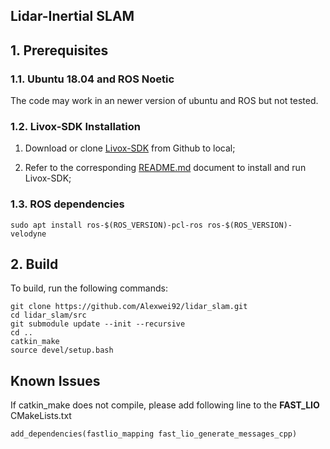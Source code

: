 ## Lidar-Inertial SLAM


## 1. Prerequisites
### 1.1. **Ubuntu 18.04** and **ROS Noetic**
The code may work in an newer version of ubuntu and ROS but not tested.

### 1.2. Livox-SDK Installation

1. Download or clone [Livox-SDK](https://github.com/Livox-SDK/Livox-SDK) from Github to local;

2. Refer to the corresponding [README.md](https://github.com/Livox-SDK/Livox-SDK/blob/master/README.md) document to install and run Livox-SDK;

### 1.3. ROS dependencies
```
sudo apt install ros-$(ROS_VERSION)-pcl-ros ros-$(ROS_VERSION)-velodyne
```

## 2. Build
To build, run the following commands:
```
git clone https://github.com/Alexwei92/lidar_slam.git
cd lidar_slam/src
git submodule update --init --recursive
cd ..
catkin_make
source devel/setup.bash
```
## Known Issues
If catkin_make does not compile, please add following line to the **FAST_LIO** CMakeLists.txt
```
add_dependencies(fastlio_mapping fast_lio_generate_messages_cpp)
```

